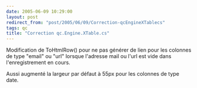 ```yaml
---
date: 2005-06-09 10:29:00
layout: post
redirect_from: "post/2005/06/09/Correction-qcEngineXTablecs"
tags: qc
title: "Correction qc.Engine.XTable.cs"
---
```


Modification de ToHtmlRow() pour ne pas générer de lien pour les colonnes de
type "email" ou "url" lorsque l'adresse mail ou l'url est vide dans
l'enregistrement en cours.

Aussi augmenté la largeur par défaut à 55px pour les colonnes de type
date.
